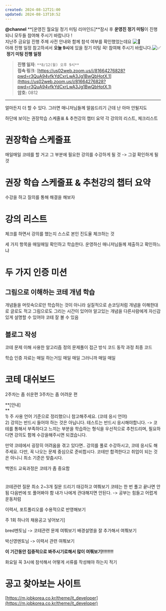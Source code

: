 ```yaml
---
created: 2024-08-12T21:00
updated: 2024-08-13T10:52
---
```

**@channel** **[운영진 월요일 정기 미팅 리마인드]**잠시 후 **운영진 정기 미팅**이 진행되니 모두들 참여해 주시기 바랍니다 !  
지난주 금요일 진행 주제 사전 안내와 함께 참석 여부를 확인했었는데요 ![:slightly_smiling_face:](https://a.slack-edge.com/production-standard-emoji-assets/14.0/google-medium/1f642.png)  
아래 진행 일정 참고하셔서 **오늘 9시**에 있을 정기 미팅 꼭! 참여해 주시기 바랍니다.![:white_check_mark:](https://a.slack-edge.com/production-standard-emoji-assets/14.0/google-medium/2705.png) **정기 미팅 진행 일정**  

> **진행 일자**: `**8/12(월) 오후 9시**`  
> **접속 링크**: [https://us02web.zoom.us/j/81664276828?pwd=r3QuA94vfkYdCxrLwA3Jg1BwQbHotX.1](https://us02web.zoom.us/j/81664276828?pwd=r3QuA94vfkYdCxrLwA3Jg1BwQbHotX.1)  
> **암호:** 0812

---
얼마든지 더 할 수 있다. 그러면 매니저님들께 말씀드리기 근데 난 아마 안될지도


하단에 보이는 권장학습 스케줄표  & 추천강의 챕터 요약 각 강의의 리스트, 체크리스트

# 권장학습 스케줄표
매일매일 코테를 할 거고 그 부분에 필요한 강의를 수강하게 될 것 
-> 그걸 확인하게 될 것
# 권장 학습 스케줄표 & 추천강의 챕터 요약
수강을 하고 질의를 통해 해결을 해보자
# 강의 리스트
체크를 하면서 강의를 했는지 스스로 본인 진도율 체크하는 것


세 가지 항목을 매일매일 확인하고 학습한다. 
운영하신 매니저님들께 제출하고 확인하느냐


# 두 가지 인증 미션

## 그림으로 이해하는 코테 개념 학습
개념들을 머릿속으로만 학습하는 것이 아니라 실질적으로 손코딩처럼 개념을 이해한대로 글로도 적고 그림으로도 그리는 시간이 있어야 알고있는 개념을 다른사람에게 자신감 있게 설명할 수 있어야 코테 잘 볼 수 있음

## 블로그 작성
코테 문제 이해
사용한 알고리즘 정의
문제풀이 접근 방식
코드 동작 과정
최종 코드


학습 인증 자료는 매일 하는거임 
매일
매일
그러니까 매일
매일


# 코테 대쉬보드
2주차는 좀 쉬운편
3주차는 좀 어려운 편


**[안내]  
**  
1) 주 사용 언어 기준으로 정리했으니 참고해주세요. (코테 응시 언어)  
2) 강의는 반드시 들어야 하는 것은 아닙니다. 테스트는 반드시 응시해야합니다. -> 코테를 통해서 부족하다고 느끼는 부분을 학습하는 형식을 우선적으로 추천드리며, 필요하다면 강의도 함께 수강을해주시면 되겠습니다.  
  
만약 코테에서 굉장히 어려움을 겪고 있다면.. 강의를 풀로 수강하시고, 코테 응시도 해주세요. 다만, 꼭 나오는 문제 중심으로 준비합시다. 코테만 합격한다고 취업이 되는 것은 아니니 최소 기준은 맞춥시다.


백엔드 교육과정은 코테가 좀 중요함

# 
코테관련 질문 최소 2~3개 질문 드리기 
태깅하고 여쭤보기 
코테는 한 번 풀고 끝나면 안됨 다음번에 또 풀어봐야 함
내가 나에게 관대해지면 안된다. -> 공부는 힘들고 어렵게 운동처럼



이력서, 포트폴리오를 수용적으로 반영해보기


주 1회 하나의 채용공고 넣어보기]


bred멘토님 -> 
코테관련 문제 여쭤보기 배경설명을 잘 추가해서 여쭤보기 

박신영멘토님 -> 이력서 관련 여쭤보기

**이 기간동안 집중적으로 봐주시기로해서 많이 여쭤보기!!!!!!!!**

화요일 꼭 3시에 참석해서 어떻게 서류를 작성해야 하는지 적기


# 공고 찾아보는 사이트
[https://m.jobkorea.co.kr/theme/it_developer](https://m.jobkorea.co.kr/theme/it_developer)



